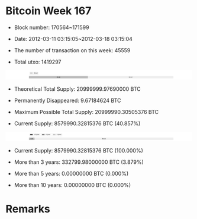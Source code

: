 # Bitcoin Week 167

- Block number: 170564~171599

- Date: 2012-03-11 03:15:05~2012-03-18 03:15:04

- The number of transaction on this week: 45559

- Total utxo: 1419297

![](../images/mined_week167.png)

- Theoretical Total Supply: 20999999.97690000 BTC

- Permanently Disappeared: 9.67184624 BTC

- Maximum Possible Total Supply: 20999990.30505376 BTC

- Current Supply: 8579990.32815376 BTC (40.857%)

![](../images/year_week167.png)


- Current Supply: 8579990.32815376 BTC (100.000%)

- More than 3 years: 332799.98000000 BTC (3.879%)

- More than 5 years: 0.00000000 BTC (0.000%)

- More than 10 years: 0.00000000 BTC (0.000%)

# Remarks


